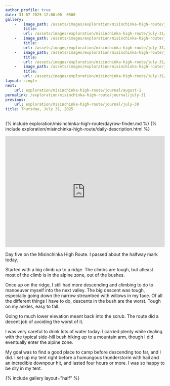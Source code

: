 ```yaml
---
author_profile: true
date: 31-07-2025 12:00:00 -0500
gallery: 
    -   image_path: /assets/images/exploration/misinchinka-high-route/july-31/small/9535.jpg
        title: 
        url: /assets/images/exploration/misinchinka-high-route/july-31/large/9535.jpg
    -   image_path: /assets/images/exploration/misinchinka-high-route/july-31/small/9536.jpg
        title: 
        url: /assets/images/exploration/misinchinka-high-route/july-31/large/9536.jpg
    -   image_path: /assets/images/exploration/misinchinka-high-route/july-31/small/9537.jpg
        title: 
        url: /assets/images/exploration/misinchinka-high-route/july-31/large/9537.jpg
    -   image_path: /assets/images/exploration/misinchinka-high-route/july-31/small/9538.jpg
        title: 
        url: /assets/images/exploration/misinchinka-high-route/july-31/large/9538.jpg
layout: single
next:
    url: exploration/misinchinka-high-route/journal/august-1
permalink: /exploration/misinchinka-high-route/journal/july-31
previous:
    url: exploration/misinchinka-high-route/journal/july-30
title: Thursday, July 31, 2025
---
```

{% include exploration/misinchinka-high-route/dayrow-finder.md %}
{% include exploration/misinchinka-high-route/daily-description.html %}

<iframe width="100%" height="350px" frameborder="0" allowfullscreen src="https://caltopo.com/m/1011A6L"></iframe>

Day five on the Misinchinka High Route. I passed about the halfway mark today.

Started with a big climb up to a ridge. The climbs are tough, but atleast most of the climb is in the alpine zone, out of the bushes.

Once up on the ridge, I still had more descending and climbing to do to manoeuver myself into the next valley. The big descent was tough, especially going down the narrow streambed with willows in my face. Of all the different things I have to do, descents in the bush are the worst. Tough on my ankles, easy to fall.

Going to much lower elevation meant back into the scrub. The route did a decent job of avoiding the worst of it.

I was very careful to drink lots of water today. I carried plenty while dealing with the typical side-hill bush hiking up to a mountain arm, though I did eventually enter the alpine zone.

My goal was to find a good place to camp before descending too far, and I did. I set up my tent right before a humungous thunderstorm with hail and an incredible downpour hit, and lasted four hours or more. I was so happy to be dry in my tent.

{% include gallery layout="half" %}
